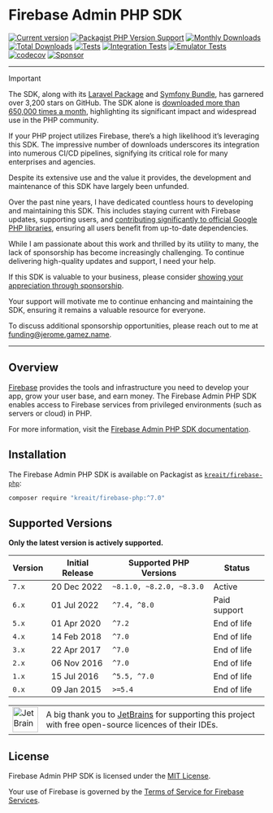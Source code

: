 # Firebase Admin PHP SDK

[![Current version](https://img.shields.io/packagist/v/kreait/firebase-php.svg?logo=composer)](https://packagist.org/packages/kreait/firebase-php)
[![Packagist PHP Version Support](https://img.shields.io/packagist/php-v/kreait/firebase-php)](https://packagist.org/packages/kreait/firebase-php)
[![Monthly Downloads](https://img.shields.io/packagist/dm/kreait/firebase-php.svg)](https://packagist.org/packages/kreait/firebase-php/stats)
[![Total Downloads](https://img.shields.io/packagist/dt/kreait/firebase-php.svg)](https://packagist.org/packages/kreait/firebase-php/stats)
[![Tests](https://github.com/kreait/firebase-php/actions/workflows/tests.yml/badge.svg)](https://github.com/kreait/firebase-php/actions/workflows/tests.yml)
[![Integration Tests](https://github.com/kreait/firebase-php/actions/workflows/integration-tests.yml/badge.svg)](https://github.com/kreait/firebase-php/actions/workflows/integration-tests.yml)
[![Emulator Tests](https://github.com/kreait/firebase-php/actions/workflows/emulator-tests.yml/badge.svg)](https://github.com/kreait/firebase-php/actions/workflows/emulator-tests.yml)
[![codecov](https://codecov.io/gh/kreait/firebase-php/branch/main/graph/badge.svg)](https://codecov.io/gh/kreait/firebase-php)
[![Sponsor](https://img.shields.io/static/v1?logo=GitHub&label=Sponsor&message=%E2%9D%A4&color=ff69b4)](https://github.com/sponsors/jeromegamez)

---

> [!IMPORTANT]
> The SDK, along with its [Laravel Package](https://github.com/kreait/laravel-firebase) and 
> [Symfony Bundle](https://github.com/kreait/firebase-bundle), has garnered over 3,200 stars on GitHub. The SDK alone is
> [downloaded more than 650,000 times a month](https://packagist.org/packages/kreait/firebase-php/stats),
highlighting its significant impact and widespread use in the PHP community.
> 
> If your PHP project utilizes Firebase, there’s a high likelihood it’s leveraging this SDK. The impressive number of
> downloads underscores its integration into numerous CI/CD pipelines, signifying its critical role for many enterprises
> and agencies. 
>
> Despite its extensive use and the value it provides, the development and maintenance of this SDK have largely been unfunded.
>
> Over the past nine years, I have dedicated countless hours to developing and maintaining this SDK. This includes staying
> current with Firebase updates, supporting users, and [contributing significantly to official Google PHP libraries](https://github.com/pulls?user=googleapis&q=sort%3Acomments-desc+author%3Ajeromegamez&user=googleapis),
> ensuring all users benefit from up-to-date dependencies.
>
> While I am passionate about this work and thrilled by its utility to many, the lack of sponsorship has become
> increasingly challenging. To continue delivering high-quality updates and support, I need your help.
>
> If this SDK is valuable to your business, please consider [showing your appreciation through sponsorship](https://github.com/sponsors/jeromegamez).
>
> Your support will motivate me to continue enhancing and maintaining the SDK, ensuring it remains a valuable resource for everyone.
>
> To discuss additional sponsorship opportunities, please reach out to me at [funding@jerome.gamez.name](mailto:funding@jerome.gamez.name).

---

## Overview

[Firebase](https://firebase.google.com/) provides the tools and infrastructure you need to develop your app, grow your user base, and earn money. The Firebase Admin PHP SDK enables access to Firebase services from privileged environments (such as servers or cloud) in PHP.

For more information, visit the [Firebase Admin PHP SDK documentation](https://firebase-php.readthedocs.io/).


## Installation

The Firebase Admin PHP SDK is available on Packagist as [`kreait/firebase-php`](https://packagist.org/packages/kreait/firebase-php):

```bash
composer require "kreait/firebase-php:^7.0" 
```

## Supported Versions

**Only the latest version is actively supported.**

| Version | Initial Release | Supported PHP Versions   | Status       |
|---------|-----------------|--------------------------|--------------|
| `7.x`   | 20 Dec 2022     | `~8.1.0, ~8.2.0, ~8.3.0` | Active       |
| `6.x`   | 01 Jul 2022     | `^7.4, ^8.0`             | Paid support |
| `5.x`   | 01 Apr 2020     | `^7.2`                   | End of life  |
| `4.x`   | 14 Feb 2018     | `^7.0`                   | End of life  |
| `3.x`   | 22 Apr 2017     | `^7.0`                   | End of life  |
| `2.x`   | 06 Nov 2016     | `^7.0`                   | End of life  |
| `1.x`   | 15 Jul 2016     | `^5.5, ^7.0`             | End of life  |
| `0.x`   | 09 Jan 2015     | `>=5.4`                  | End of life  |

<table>
    <body>
        <tr>
            <td><img src="https://resources.jetbrains.com/storage/products/company/brand/logos/jb_beam.png" width="50" alt="JetBrains Logo"></td>
            <td>A big thank you to <a href="https://www.jetbrains.com">JetBrains</a> for supporting this project with free open-source licences of their IDEs.</td>
        </tr>
    </body>
</table>

## License

Firebase Admin PHP SDK is licensed under the [MIT License](LICENSE).

Your use of Firebase is governed by the [Terms of Service for Firebase Services](https://firebase.google.com/terms/).
